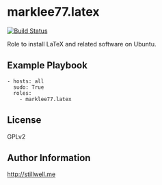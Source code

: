 marklee77.latex
===============

[![Build Status](https://travis-ci.org/marklee77/ansible-role-latex.svg?branch=master)](https://travis-ci.org/marklee77/ansible-role-latex)

Role to install LaTeX and related software on Ubuntu.

Example Playbook
-------------------------

    - hosts: all
      sudo: True
      roles:
        - marklee77.latex

License
-------

GPLv2

Author Information
------------------

http://stillwell.me
